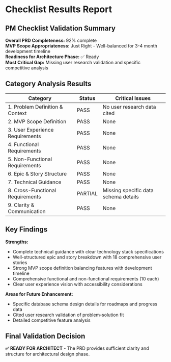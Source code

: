 # Checklist Results Report

## PM Checklist Validation Summary

**Overall PRD Completeness:** 92% complete  
**MVP Scope Appropriateness:** Just Right - Well-balanced for 3-4 month development timeline  
**Readiness for Architecture Phase:** ✅ Ready  
**Most Critical Gap:** Missing user research validation and specific competitive analysis

## Category Analysis Results

| Category                         | Status  | Critical Issues |
| -------------------------------- | ------- | --------------- |
| 1. Problem Definition & Context  | PASS    | No user research data cited |
| 2. MVP Scope Definition          | PASS    | None |
| 3. User Experience Requirements  | PASS    | None |
| 4. Functional Requirements       | PASS    | None |
| 5. Non-Functional Requirements   | PASS    | None |
| 6. Epic & Story Structure        | PASS    | None |
| 7. Technical Guidance            | PASS    | None |
| 8. Cross-Functional Requirements | PARTIAL | Missing specific data schema details |
| 9. Clarity & Communication       | PASS    | None |

## Key Findings

**Strengths:**
- Complete technical guidance with clear technology stack specifications
- Well-structured epic and story breakdown with 18 comprehensive user stories
- Strong MVP scope definition balancing features with development timeline
- Comprehensive functional and non-functional requirements (10 each)
- Clear user experience vision with accessibility considerations

**Areas for Future Enhancement:**
- Specific database schema design details for roadmaps and progress data
- Cited user research validation of problem-solution fit
- Detailed competitive feature analysis

## Final Validation Decision
**✅ READY FOR ARCHITECT** - The PRD provides sufficient clarity and structure for architectural design phase.

